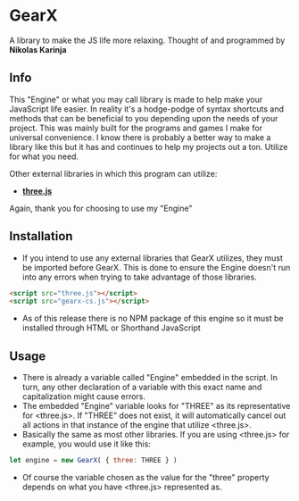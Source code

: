 # GearX
A library to make the JS life more relaxing.
Thought of and programmed by **Nikolas Karinja**

## Info

This "Engine" or what you may call library is made to help make your JavaScript life easier. In reality
it's a hodge-podge of syntax shortcuts and methods that can be beneficial to you depending upon the needs
of your project. This was mainly built for the programs and games I make for universal convenience. I know
there is probably a better way to make a library like this but it has and continues to help my projects 
out a ton. Utilize for what you need.

Other external libraries in which this program can utilize:

* **[three.js](https://github.com/mrdoob/three.js/)**

Again, thank you for choosing to use my "Engine"

## Installation

* If you intend to use any external libraries that GearX utilizes, they must be imported before GearX. This is done to ensure the Engine doesn't run into any errors when trying to take advantage of those libraries.
```html
<script src="three.js"></script>
<script src="gearx-cs.js"></script>
```
* As of this release there is no NPM package of this engine so it must be installed through HTML or Shorthand JavaScript

## Usage

* There is already a variable called "Engine" embedded in the script. In turn, any other declaration of a variable with this exact name and capitalization might cause errors.
* The embedded "Engine" variable looks for "THREE" as its representative for <three.js>. If "THREE" does not exist, it will automatically cancel out all actions in that instance of the engine that utilize <three.js>.
* Basically the same as most other libraries. If you are using <three.js> for example, you would use it like this:
```javascript
let engine = new GearX( { three: THREE } )
```
* Of course the variable chosen as the value for the "three" property depends on what you have <three.js> represented as.
